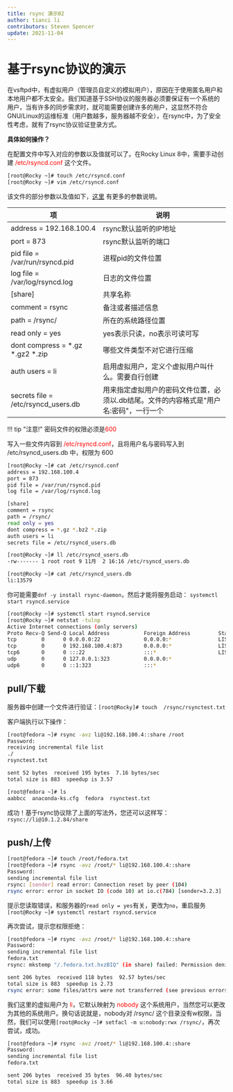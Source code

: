 ```yaml
---
title: rsync 演示02
author: tianci li
contributors: Steven Spencer
update: 2021-11-04
---
```


# 基于rsync协议的演示
在vsftpd中，有虚拟用户（管理员自定义的模拟用户），原因在于使用匿名用户和本地用户都不太安全。我们知道基于SSH协议的服务器必须要保证有一个系统的用户，当有许多的同步需求时，就可能需要创建许多的用户，这显然不符合GNU/Linux的运维标准（用户数越多，服务器越不安全），在rsync中，为了安全性考虑，就有了rsync协议验证登录方式。

**具体如何操作？**

在配置文件中写入对应的参数以及值就可以了。在Rocky Linux 8中，需要手动创建 <font color=red>/etc/rsyncd.conf</font> 这个文件。

```bash
[root@Rocky ~]# touch /etc/rsyncd.conf
[root@Rocky ~]# vim /etc/rsyncd.conf
```

该文件的部分参数以及值如下，[这里](04_rsync_configure.zh.md) 有更多的参数说明。

|项|说明|
|---|---|
| address = 192.168.100.4 | rsync默认监听的IP地址 |
| port = 873 | rsync默认监听的端口 |
| pid file = /var/run/rsyncd.pid | 进程pid的文件位置 |
| log file = /var/log/rsyncd.log | 日志的文件位置 |
| [share] | 共享名称 |
| comment = rsync | 备注或者描述信息 |
| path = /rsync/ | 所在的系统路径位置 |
| read only = yes| yes表示只读，no表示可读可写 |
| dont compress = *.gz *.gz2 *.zip | 哪些文件类型不对它进行压缩 |
| auth users = li| 启用虚拟用户，定义个虚拟用户叫什么。需要自行创建|
| secrets file = /etc/rsyncd_users.db | 用来指定虚拟用户的密码文件位置，必须以.db结尾。文件的内容格式是"用户名:密码"，一行一个 |

!!! tip "注意!"
    密码文件的权限必须是<font color=red>600</font>

写入一些文件内容到 <font color=red>/etc/rsyncd.conf</font>，且将用户名与密码写入到 /etc/rsyncd_users.db 中，权限为 600

```bash
[root@Rocky ~]# cat /etc/rsyncd.conf
address = 192.168.100.4
port = 873
pid file = /var/run/rsyncd.pid
log file = /var/log/rsyncd.log

[share]
comment = rsync
path = /rsync/
read only = yes
dont compress = *.gz *.bz2 *.zip
auth users = li
secrets file = /etc/rsyncd_users.db

[root@Rocky ~]# ll /etc/rsyncd_users.db
-rw------- 1 root root 9 11月  2 16:16 /etc/rsyncd_users.db

[root@Rocky ~]# cat /etc/rsyncd_users.db
li:13579
```

你可能需要`dnf -y install rsync-daemon`，然后才能将服务启动： `systemctl start rsyncd.service`

```bash
[root@Rocky ~]# systemctl start rsyncd.service
[root@Rocky ~]# netstat -tulnp
Active Internet connections (only servers)
Proto Recv-Q Send-Q Local Address           Foreign Address         State       PID/Program name    
tcp        0      0 0.0.0.0:22              0.0.0.0:*               LISTEN      691/sshd            
tcp        0      0 192.168.100.4:873       0.0.0.0:*               LISTEN      4607/rsync          
tcp6       0      0 :::22                   :::*                    LISTEN      691/sshd            
udp        0      0 127.0.0.1:323           0.0.0.0:*                           671/chronyd         
udp6       0      0 ::1:323                 :::*                                671/chronyd  
```

## pull/下载

服务器中创建一个文件进行验证：`[root@Rocky]# touch  /rsync/rsynctest.txt`

客户端执行以下操作：

```bash
[root@fedora ~]# rsync -avz li@192.168.100.4::share /root
Password:
receiving incremental file list
./
rsynctest.txt

sent 52 bytes  received 195 bytes  7.16 bytes/sec
total size is 883  speedup is 3.57

[root@fedora ~]# ls
aabbcc  anaconda-ks.cfg  fedora  rsynctest.txt
```

成功！基于rsync协议除了上面的写法外，您还可以这样写：`rsync://li@10.1.2.84/share`

## push/上传

```bash
[root@fedora ~]# touch /root/fedora.txt
[root@fedora ~]# rsync -avz /root/* li@192.168.100.4::share
Password:
sending incremental file list
rsync: [sender] read error: Connection reset by peer (104)
rsync error: error in socket IO (code 10) at io.c(784) [sender=3.2.3]
```

提示您读取错误，和服务器的`read only = yes`有关，更改为`no`，重启服务`[root@Rocky ~]# systemctl restart rsyncd.service`

再次尝试，提示您权限拒绝：

```bash
[root@fedora ~]# rsync -avz /root/* li@192.168.100.4::share
Password:
sending incremental file list
fedora.txt
rsync: mkstemp "/.fedora.txt.hxzBIQ" (in share) failed: Permission denied (13)

sent 206 bytes  received 118 bytes  92.57 bytes/sec
total size is 883  speedup is 2.73
rsync error: some files/attrs were not transferred (see previous errors) (code 23) at main.c(1330) [sender=3.2.3]
```

我们这里的虚拟用户为 <font color=red>li</font>，它默认映射为 <font color=red>nobody</font> 这个系统用户，当然您可以更改为其他的系统用户。换句话说就是，nobody对 /rsync/ 这个目录没有w权限，当然，我们可以使用`[root@Rocky ~]# setfacl -m u:nobody:rwx /rsync/`，再次尝试，成功。

```bash
[root@fedora ~]# rsync -avz /root/* li@192.168.100.4::share
Password:
sending incremental file list
fedora.txt

sent 206 bytes  received 35 bytes  96.40 bytes/sec
total size is 883  speedup is 3.66

```
